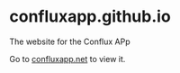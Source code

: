 # confluxapp.github.io

The website for the Conflux APp

Go to [confluxapp.net](http://confluxapp.net/) to view it.
